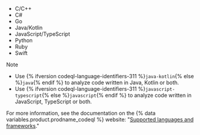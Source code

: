 <!-- If you update the list of supported languages for CodeQL, update docs-internal/content/get-started/learning-about-github/github-language-support.md to reflect the changes. -->
* C/C++
* C#
* Go
* Java/Kotlin
* JavaScript/TypeScript
* Python
* Ruby
* Swift

> [!NOTE]
> * Use {% ifversion codeql-language-identifiers-311 %}`java-kotlin`{% else %}`java`{% endif %} to analyze code written in Java, Kotlin or both.
> * Use {% ifversion codeql-language-identifiers-311 %}`javascript-typescript`{% else %}`javascript`{% endif %} to analyze code written in JavaScript, TypeScript or both.

For more information, see the documentation on the {% data variables.product.prodname_codeql %} website: "[Supported languages and frameworks](https://codeql.github.com/docs/codeql-overview/supported-languages-and-frameworks/)."
